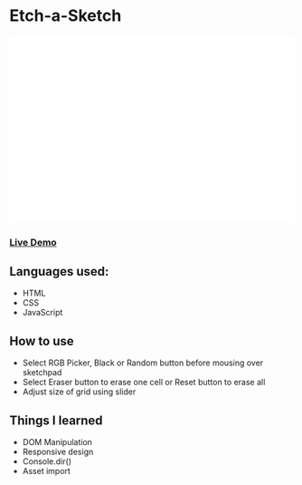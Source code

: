 # Etch-a-Sketch

![app-picture](https://github.com/bartbzd/etch-a-sketch/blob/main/img/etch-a-sketch-pic.svg)

### [Live Demo](https://bartbzd.github.io/etch-a-sketch/)

## Languages used:

- HTML
- CSS
- JavaScript

## How to use

- Select RGB Picker, Black or Random button before mousing over sketchpad
- Select Eraser button to erase one cell or Reset button to erase all
- Adjust size of grid using slider

## Things I learned

- DOM Manipulation
- Responsive design
- Console.dir()
- Asset import



